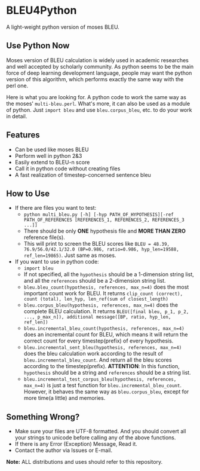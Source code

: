 # BLEU4Python
A light-weight python version of moses BLEU.

## Use Python Now
Moses version of BLEU calculation is widely used in academic researches and well accepted by scholarly community. As python seems to be the main force of deep learning development language, people may want the python version of this algorithm, which performs exactly the same way with the perl one.

Here is what you are looking for. A python code to work the same way as the moses' `multi-bleu.perl`. What's more, it can also be used as a module of python. Just `import bleu` and use `bleu.corpus_bleu`, etc. to do your work in detail.

## Features
* Can be used like moses BLEU
* Perform well in python 2&3
* Easily extend to BLEU-n score
* Call it in python code without creating files
* A fast realization of timestep-concerned sentence bleu

## How to Use
* If there are files you want to test:
    * `python multi_bleu.py [-h] [-hyp PATH_OF_HYPOTHESIS][-ref PATH_OF_REFERENCES [REFERENCES_1, REFERENCES_2, REFERENCES_3 ...]]`
    * There should be only **ONE** hypothesis file and **MORE THAN ZERO** reference file(s).
    * This will print to screen the BLEU scores like `BLEU = 48.39, 76.9/56.0/42.1/32.0 (BP=0.986, ratio=0.986, hyp_len=19588, ref_len=19865)`. Just same as moses.
* If you want to use in python code:
    * `import bleu`
    * If not specified, all the `hypothesis` should be a 1-dimension string list, and all the `references` should be a 2-dimension string list.
    * `bleu.bleu_count(hypothesis, references, max_n=4)` does the most important count work for BLEU. It returns `clip_count (correct), count (total), len_hyp, len_ref(sum of closest_length)`
    * `bleu.corpus_bleu(hypothesis, references, max_n=4)` does the complete BLEU calculation. It returns `BLEU([final bleu, p_1, p_2, ..., p_max_n]), additional message([BP, ratio, hyp_len, ref_len]) `
    * `bleu.incremental_bleu_count(hypothesis, references, max_n=4)` does an incremental count for BLEU, which means it will return the correct count for every timestep(prefix) of every hypothesis.
    * `bleu.incremental_sent_bleu(hypothesis, references, max_n=4)` does the bleu calculation work according to the result of `bleu.incremental_bleu_count`. And return all the bleu scores according to the timestep(prefix). **ATTENTION**: In this function, `hypothesis` should be a string and `references` should be a string list.
    * `bleu.incremental_test_corpus_bleu(hypothesis, references, max_n=4)` is just a test function for `bleu.incremental_bleu_count`. However, it behaves the same way as `bleu.corpus_bleu`, except for more time(a little) and memories.

## Something Wrong?
* Make sure your files are UTF-8 formatted. And you should convert all your strings to unicode before calling any of the above functions.
* If there is any Error (Exception) Message, Read it.
* Contact the author via Issues or E-mail.

**Note:** ALL distributions and uses should refer to this repository.
